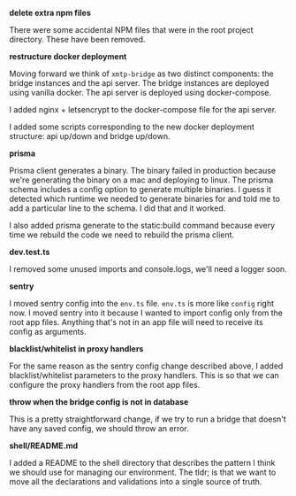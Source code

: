 **delete extra npm files**

There were some accidental NPM files that were in the root project directory. These have been removed.

**restructure docker deployment**

Moving forward we think of `xmtp-bridge` as two distinct components: the bridge
instances and the api server. The bridge instances are deployed using vanilla
docker. The api server is deployed using docker-compose.

I added nginx + letsencrypt to the docker-compose file for the api server.

I added some scripts corresponding to the new docker deployment structure: api
up/down and bridge up/down.

**prisma**

Prisma client generates a binary. The binary failed in production because we're
generating the binary on a mac and deploying to linux. The prisma schema
includes a config option to generate multiple binaries. I guess it detected
which runtime we needed to generate binaries for and told me to add a particular
line to the schema. I did that and it worked.

I also added prisma generate to the static:build command because every time we
rebuild the code we need to rebuild the prisma client.

**dev.test.ts**

I removed some unused imports and console.logs, we'll need a logger soon.

**sentry**

I moved sentry config into the `env.ts` file. `env.ts` is more like `config`
right now. I moved sentry into it because I wanted to import config only from
the root app files. Anything that's not in an app file will need to receive its
config as arguments. 

**blacklist/whitelist in proxy handlers**

For the same reason as the sentry config change described above, I added
blacklist/whitelist parameters to the proxy handlers. This is so that we can
configure the proxy handlers from the root app files.

**throw when the bridge config is not in database**

This is a pretty straightforward change, if we try to run a bridge that doesn't
have any saved config, we should throw an error.

**shell/README.md**

I added a README to the shell directory that describes the pattern I think we
should use for managing our environment. The tldr; is that we want to move all
the declarations and validations into a single source of truth.